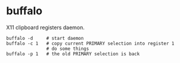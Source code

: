 buffalo
========

X11 clipboard registers daemon.

```shell
buffalo -d     # start daemon
buffalo -c 1   # copy current PRIMARY selection into register 1
               # do some things
buffalo -p 1   # the old PRIMARY selection is back
```


